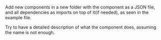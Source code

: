 Add new components in a new folder with the component as a JSON file, and all dependencies as imports on top of it(if needed), as seen in the example file.

Try to have a detailed description of what the component does, assuming the name is not enough.
